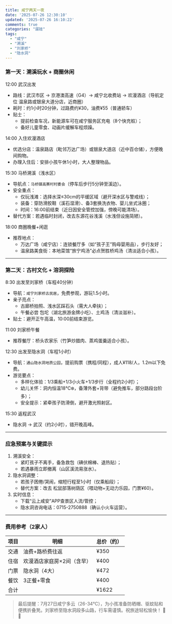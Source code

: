 ```yaml
---
title: 咸宁两天一夜
date: '2025-07-26 12:30:10'
updated: '2025-07-26 16:10:22'
comments: true
categories: "遛娃"
tags: 
  - "咸宁"
  - "溯溪"
  - "刘家桥"
  - "隐水洞"
---
```


### 第一天：溯溪玩水 + 商圈休闲
12:00 武汉出发  
- 路线：武汉市区 → 京港澳高速（G4）→ 咸宁北收费站 → 欢漫酒店（导航定位 温泉路或银泉大道分店，近商圈）  
- 耗时：约1小时20分钟，过路费约¥30，油费¥55（普通轿车）  
- 贴士：  
  - 提前检查车况，新能源车可在咸宁服务区充电（8个快充桩）；  
  - 备好儿童零食、动画片缓解车程烦躁。  

14:00 入住欢漫酒店  
- 优选分店：温泉路店（毗邻万达广场）或银泉大道店（近中百仓储），方便晚间购物。  
- 办理入住后：安排小孩午休1小时，大人整理物品。  

15:30 马桥溯溪（浅水区）  
- 导航点：`马桥镇高赛村村委会`（停车后步行5分钟至溪边）。  
- 安全重点：  
  - 仅玩浅滩：选择水深≤30cm的平缓区域（避开深水区与警戒线）；  
  - 装备：穿防滑胶鞋（溪石湿滑）、备3套换洗衣物、婴儿坐式泳圈；  
  - 时间：16:00前结束（近日因安全管控加强，傍晚可能清场）。  
- 替代方案：若遇临时封闭，改去东源花谷浅溪（水浅但设施简陋）。  

18:00 商圈晚餐+闲逛  
- 推荐地点：  
  - 万达广场（咸宁店）：连锁餐厅多（如“孩子王”购母婴用品），步行友好；  
  - 温泉路美食街：本地菜馆“旅宁鸡汤”必点贺胜桥鸡汤（清淡适合小孩）。  

---

### 第二天：古村文化 + 溶洞探险  
8:30 出发至刘家桥（车程40分钟）  
- 导航：`咸宁刘家桥古民居`，免费参观，游玩1.5小时。  
- 亲子亮点：  
  - 古廊桥拍照、浅水区踩石头（需大人牵扶）；  
  - 午餐必尝 包坨（湖北旅游金牌小吃）、土鸡汤（清淡滋补）。  
- 贴士：避开正午高温，10:00前结束游览。  

11:00 刘家桥午餐  
- 推荐餐厅：桥头农家乐（竹笋炒腊肉、蒸鸡蛋羹适合小孩）。  

12:30 出发至隐水洞（车程1小时）  
- 导航：`通山隐水洞地质公园`，提前购票（携程/同程），成人¥118/人，1.2m以下免费。  
- 游览要点：  
  - 多样化体验：1/3乘船+1/3小火车+1/3步行（全程约2小时）；  
  - 幼儿关怀：洞内恒温18℃❄️，备薄外套+背带（避免推车，部分路段台阶多）；  
  - 安全提示：紧牵孩子防滑倒，避开激光照射区。  

15:30 返程武汉  
- 隐水洞 → 武汉（约2小时），错开晚高峰。  

---

### 应急预案与关键提示
1. 溯溪安全：  
   - 紧盯孩子不离手，备急救包（碘伏棉棒、退热贴）；  
   - 若遇暴雨立即撤离（山区溪流易涨水）。  
2. 隐水洞调整：  
   - 若孩子困倦/哭闹，缩短行程至1小时（仅乘船段）；  
   - 替代方案：改去 松鼠部落树荫区（喂动物+无动力乐园，门票¥60）。  
3. 实时信息：  
   - 下载“云上咸安”APP查景区人流/管控；  
   - 隐水洞咨询电话：0715-2750888（确认小火车运营）。  

---

### 费用参考（2家人）
| 项目   | 明细                          | 总价（约） |
|------------|-------------------------------|------------|
| 交通       | 油费+路桥费往返              | ¥350       |
| 住宿       | 欢漫酒店家庭房×2间（含早）   | ¥400       |
| 门票       | 隐水洞（4大）                | ¥472       |
| 餐饮       | 3正餐+零食                   | ¥400       |
| 合计   |                               | ¥1622  |

> 最后提醒：7月27日咸宁多云（26-34℃），为小孩准备防晒帽、驱蚊贴和便携折叠凳。刘家桥至隐水洞段多山路，行车需谨慎。祝旅途轻松愉快！ 🌉🚣
